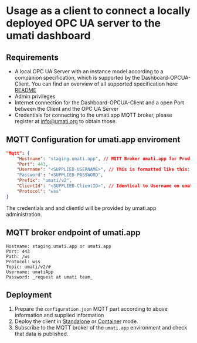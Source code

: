 # Usage as a client to connect a locally deployed OPC UA server to the umati dashboard

## Requirements

- A local OPC UA Server with an instance model according to a companion specification, which is supported by the Dashboard-OPCUA-Client. You can find an overview of all supported specification here: [README](../README.md)
- Admin privileges
- Internet connection for the Dashboard-OPCUA-Client and a open Port between the Client and the OPC UA Server
- Credentials for connecting to the umati.app MQTT broker, please register at [info@umati.org](mailto:info@umati.org) to obtain those.

## MQTT Configuration for umati.app enviroment

```json
"Mqtt": {
    "Hostname": "staging.umati.app", // MQTT Broker umati.app for Prod or staging.umati.app for staging environment
    "Port": 443,
    "Username": "<SUPPLIED-USERNAME>", // This is formatted like this: <CompanyName>/<ClientName>
    "Password": "<SUPPLIED-PASSWORD",
    "Prefix": "umati/v2",
    "ClientId": "<SUPPLIED-ClientID>", // Identical to Username on umati.app
    "Protocol": "wss"
}
```

The credentials and and clientId will be provided by umati.app administration.

## MQTT broker endpoint of umati.app

```text
Hostname: staging.umati.app or umati.app
Port: 443
Path: /ws
Protocol: wss
Topic: umati/v2/#
Username: umatiApp
Password: _request at umati team_
```

## Deployment

1. Prepare the `configuration.json` MQTT part according to above information and supplied information
2. Deploy the client in [Standalone](./Standalone.md) or [Container](./Configuration.md) mode.
3. Subscribe to the MQTT broker of the `umati.app` environment and check that data is published.
